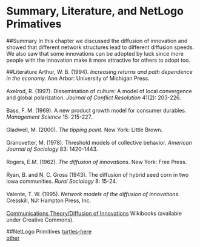 # Summary, Literature, and NetLogo Primatives
##Summary
In this chapter we discussed the diffusion of innovation and showed that different network structures lead to different diffusion speeds. We also saw that some innovations can be adopted by luck since more people with the innovation make it more attractive for others to adopt too.

##Literature
Arthur, W. B. (1994). *Increasing returns and path dependence in the economy.* Ann Arbor: University of Michigan Press.<br><br>
Axelrod, R. (1997). Dissemination of culture: A model of local convergence and global polarization. *Journal of Conflict Resolution* 41(2): 203-226.<br><br>
Bass, F. M. (1969). A new product growth model for consumer durables. *Management Science* 15: 215-227.<br><br>
Gladwell, M. (2000). *The tipping point.* New York: Little Brown.<br><br>
Granovetter, M. (1978). Threshold models of collective behavior. *American Journal of Sociology* 83: 1420-1443.<br><br>
Rogers, E.M. (1962). *The diffusion of innovations.* New York: Free Press.<br><br>
Ryan, B. and N. C. Gross (1943). The diffusion of hybrid seed corn in two iowa communities. *Rural Sociology* 8: 15-24.<br><br>
Valente, T. W. (1995). *Network models of the diffusion of innovations.* Cresskill, NJ: Hampton Press, Inc.<br><br>
[Communications Theory/Diffusion of Innovations](http://en.wikibooks.org/wiki/Communication_Theory/Diffusion_of_Innovations) Wikibooks (available under Creative Commons).

##NetLogo Primitives
[turtles-here](http://ccl.northwestern.edu/netlogo//docs/dictionary.html#turtles-here)<br>
[other](http://ccl.northwestern.edu/netlogo//docs/dictionary.html#other)
